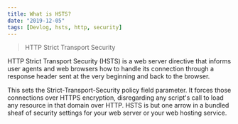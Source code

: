 ```yaml
---
title: What is HSTS?
date: "2019-12-05"
tags: [Devlog, hsts, http, security]
---
```


> HTTP Strict Transport Security

HTTP Strict Transport Security (HSTS) is a web server directive that informs user agents and web browsers how to handle its connection through a response header sent at the very beginning and back to the browser.

This sets the Strict-Transport-Security policy field parameter. It forces those connections over HTTPS encryption, disregarding any script's call to load any resource in that domain over HTTP. HSTS is but one arrow in a bundled sheaf of security settings for your web server or your web hosting service.
